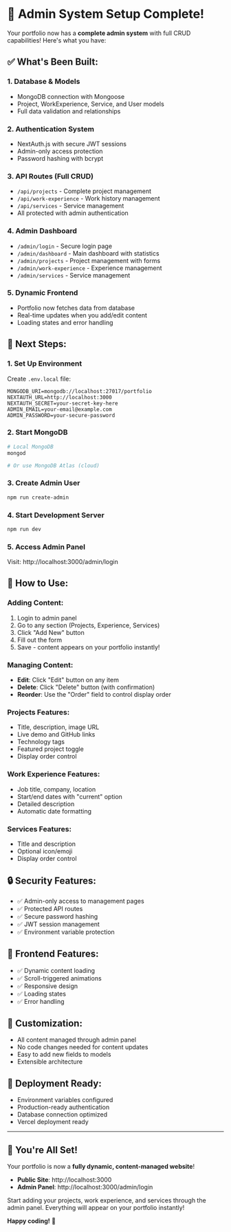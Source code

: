 # 🎉 Admin System Setup Complete!

Your portfolio now has a **complete admin system** with full CRUD capabilities! Here's what you have:

## ✅ **What's Been Built:**

### 1. **Database & Models**
- MongoDB connection with Mongoose
- Project, WorkExperience, Service, and User models
- Full data validation and relationships

### 2. **Authentication System**
- NextAuth.js with secure JWT sessions
- Admin-only access protection
- Password hashing with bcrypt

### 3. **API Routes (Full CRUD)**
- `/api/projects` - Complete project management
- `/api/work-experience` - Work history management
- `/api/services` - Service management
- All protected with admin authentication

### 4. **Admin Dashboard**
- `/admin/login` - Secure login page
- `/admin/dashboard` - Main dashboard with statistics
- `/admin/projects` - Project management with forms
- `/admin/work-experience` - Experience management
- `/admin/services` - Service management

### 5. **Dynamic Frontend**
- Portfolio now fetches data from database
- Real-time updates when you add/edit content
- Loading states and error handling

## 🚀 **Next Steps:**

### 1. **Set Up Environment**
Create `.env.local` file:
```env
MONGODB_URI=mongodb://localhost:27017/portfolio
NEXTAUTH_URL=http://localhost:3000
NEXTAUTH_SECRET=your-secret-key-here
ADMIN_EMAIL=your-email@example.com
ADMIN_PASSWORD=your-secure-password
```

### 2. **Start MongoDB**
```bash
# Local MongoDB
mongod

# Or use MongoDB Atlas (cloud)
```

### 3. **Create Admin User**
```bash
npm run create-admin
```

### 4. **Start Development Server**
```bash
npm run dev
```

### 5. **Access Admin Panel**
Visit: http://localhost:3000/admin/login

## 🎯 **How to Use:**

### **Adding Content:**
1. Login to admin panel
2. Go to any section (Projects, Experience, Services)
3. Click "Add New" button
4. Fill out the form
5. Save - content appears on your portfolio instantly!

### **Managing Content:**
- **Edit**: Click "Edit" button on any item
- **Delete**: Click "Delete" button (with confirmation)
- **Reorder**: Use the "Order" field to control display order

### **Projects Features:**
- Title, description, image URL
- Live demo and GitHub links
- Technology tags
- Featured project toggle
- Display order control

### **Work Experience Features:**
- Job title, company, location
- Start/end dates with "current" option
- Detailed description
- Automatic date formatting

### **Services Features:**
- Title and description
- Optional icon/emoji
- Display order control

## 🔒 **Security Features:**
- ✅ Admin-only access to management pages
- ✅ Protected API routes
- ✅ Secure password hashing
- ✅ JWT session management
- ✅ Environment variable protection

## 📱 **Frontend Features:**
- ✅ Dynamic content loading
- ✅ Scroll-triggered animations
- ✅ Responsive design
- ✅ Loading states
- ✅ Error handling

## 🎨 **Customization:**
- All content managed through admin panel
- No code changes needed for content updates
- Easy to add new fields to models
- Extensible architecture

## 🚀 **Deployment Ready:**
- Environment variables configured
- Production-ready authentication
- Database connection optimized
- Vercel deployment ready

---

## 🎊 **You're All Set!**

Your portfolio is now a **fully dynamic, content-managed website**! 

- **Public Site**: http://localhost:3000
- **Admin Panel**: http://localhost:3000/admin/login

Start adding your projects, work experience, and services through the admin panel. Everything will appear on your portfolio instantly!

**Happy coding!** 🚀
